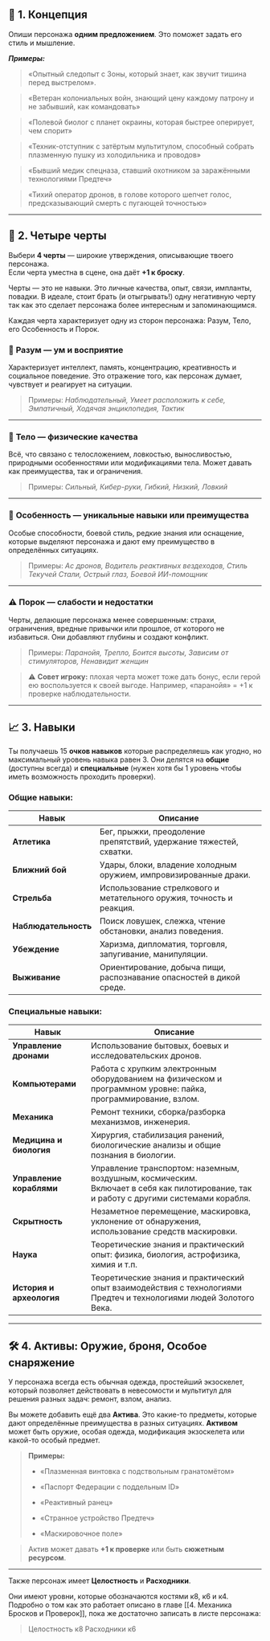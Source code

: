 ## 🧬 1. Концепция

Опиши персонажа **одним предложением**. Это поможет задать его стиль и мышление.

**_Примеры:_**  

> «Опытный следопыт с Зоны, который знает, как звучит тишина перед выстрелом».

> «Ветеран колониальных войн, знающий цену каждому патрону и не забывший, как командовать»

> «Полевой биолог с планет окраины, которая быстрее оперирует, чем спорит»

> «Техник-отступник с затёртым мультитулом, способный собрать плазменную пушку из холодильника и проводов»

> «Бывший медик спецназа, ставший охотником за заражёнными технологиями Предтеч»

> «Тихий оператор дронов, в голове которого шепчет голос, предсказывающий смерть с пугающей точностью»
---

## 🧩 2. Четыре черты

Выбери **4 черты** — широкие утверждения, описывающие твоего персонажа.  
Если черта уместна в сцене, она даёт **+1 к броску**.

Черты — это не навыки. Это личные качества, опыт, связи, импланты, повадки. В идеале, стоит брать (и отыгрывать!) одну негативную черту так как это сделает персонажа более интересным и запоминающимся.

Каждая черта характеризует одну из сторон персонажа: Разум, Тело, его Особенность и Порок.
### 🧠 **Разум** — ум и восприятие

Характеризует интеллект, память, концентрацию, креативность и социальное поведение. Это отражение того, как персонаж думает, чувствует и реагирует на ситуации.

> Примеры: _Наблюдательный, Умеет расположить к себе, Эмпатичный, Ходячая энциклопедия, Тактик_

---

### 💪 **Тело** — физические качества

Всё, что связано с телосложением, ловкостью, выносливостью, природными особенностями или модификациями тела. Может давать как преимущества, так и ограничения.

> Примеры: _Сильный, Кибер-руки, Гибкий, Низкий, Ловкий_

---

### 🧩 **Особенность** — уникальные навыки или преимущества

Особые способности, боевой стиль, редкие знания или оснащение, которые выделяют персонажа и дают ему преимущество в определённых ситуациях.

> Примеры: _Ас дронов, Водитель реактивных вездеходов, Стиль Текучей Стали, Острый глаз, Боевой ИИ-помощник_

---

### ⚠️ **Порок** — слабости и недостатки

Черты, делающие персонажа менее совершенным: страхи, ограничения, вредные привычки или прошлое, от которого не избавиться. Они добавляют глубины и создают конфликт.

> Примеры: _Паранойя, Трепло, Боится высоты, Зависим от стимуляторов, Ненавидит женщин_

> ⚠️ **Совет игроку:** плохая черта может тоже дать бонус, если герой ею воспользуется к своей выгоде. Например, «паранойя» = +1 к проверке наблюдательности.

---

## 📈 3. Навыки

Ты получаешь 15 **очков навыков** которые распределяешь как угодно, но максимальный уровень навыка равен 3.
Они делятся на **общие** (доступны всегда) и **специальные** (нужен хотя бы 1 уровень чтобы иметь возможность проходить проверки).

### **Общие навыки:**

| **Навык**            | **Описание**                                                         |
| -------------------- | -------------------------------------------------------------------- |
| **Атлетика**         | Бег, прыжки, преодоление препятствий, удержание тяжестей, схватки.   |
| **Ближний бой**      | Удары, блоки, владение холодным оружием, импровизированные драки.    |
| **Стрельба**         | Использование стрелкового и метательного оружия, точность и реакция. |
| **Наблюдательность** | Поиск ловушек, слежка, чтение обстановки, анализ поведения.          |
| **Убеждение**        | Харизма, дипломатия, торговля, запугивание, манипуляции.             |
| **Выживание**        | Ориентирование, добыча пищи, распознавание опасностей в дикой среде. |


### **Специальные навыки:**

| **Навык**                | **Описание**                                                                                                                              |
| ------------------------ | ----------------------------------------------------------------------------------------------------------------------------------------- |
| **Управление дронами**   | Использование бытовых, боевых и исследовательских дронов.                                                                                 |
| **Компьютерами**         | Работа с хрупким электронным оборудованием на физическом и программном уровне: пайка, программирование, взлом.                            |
| **Механика**             | Ремонт техники, сборка/разборка механизмов, инженерия.                                                                                    |
| **Медицина и биология**  | Хирургия, стабилизация ранений, биологические анализы и общие познания в биологии.                                                        |
| **Управление кораблями** | Управление транспортом: наземным, воздушным, космическим.<br>Включает в себя как пилотирование, так и работу с другими системами корабля. |
| **Скрытность**           | Незаметное перемещение, маскировка, уклонение от обнаружения, использование средств маскировки.                                           |
| **Наука**                | Теоретические знания и практический опыт: физика, биология, астрофизика, химия и т.п.                                                     |
| **История и археология** | Теоретические знания и практический опыт взаимодействия с технологиями Предтеч и технологиями людей Золотого Века.                        |



---

## 🛠️ 4. Активы: Оружие, броня, Особое снаряжение

У персонажа всегда есть обычная одежда, простейший экзоскелет, который позволяет действовать в невесомости и мультитул для решения разных задач: ремонт, взлом, анализ.

Вы можете добавить ещё два **Актива**. Это какие-то предметы, которые дают определённые преимущества в разных ситуациях. **Активом** может быть оружие, особая одежда, модификация экзоскелета или какой-то особый предмет.

> **Примеры:**
> 
> - «Плазменная винтовка с подствольным гранатомётом»
>    
> - «Паспорт Федерации с поддельным ID»
>    
> - «Реактивный ранец»
>    
> - «Странное устройство Предтеч»
> 
> - «Маскировочное поле»

> Актив может давать **+1 к проверке** или быть **сюжетным ресурсом**.

---

Также персонаж имеет **Целостность** и **Расходники**.

Они имеют уровни, которые обозначаются костями к8, к6 и к4.
Подробно о том как это работает описано в главе [[4. Механика Бросков и Проверок]], пока же достаточно записать в листе персонажа:

>Целостность к8
>Расходники  к6
